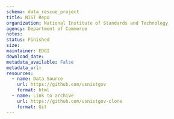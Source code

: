 ```yaml
---
schema: data_rescue_project 
title: NIST Repo
organization: National Institute of Standards and Technology
agency: Department of Commerce
notes: 
status: Finished
size: 
maintainer: EDGI
download_date: 
metadata_available: False
metadata_url: 
resources:
  - name: Data Source
    url: https://github.com/usnistgov
    format: html
  - name: Link to archive
    url: https://github.com/usnistgov-clone
    format: Git
---
```

